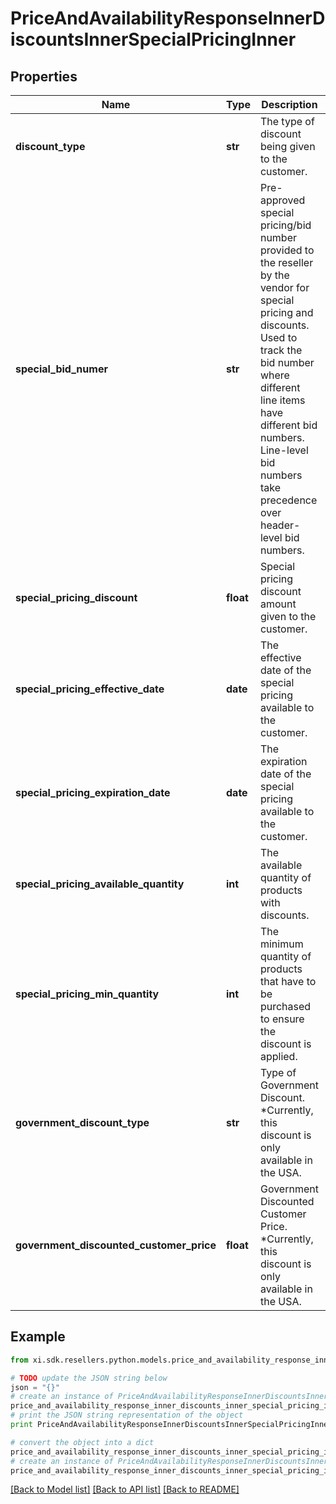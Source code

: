 # PriceAndAvailabilityResponseInnerDiscountsInnerSpecialPricingInner


## Properties

Name | Type | Description | Notes
------------ | ------------- | ------------- | -------------
**discount_type** | **str** | The type of discount being given to the customer. | [optional] 
**special_bid_numer** | **str** | Pre-approved special pricing/bid number provided to the reseller by the vendor for special pricing and discounts. Used to track the bid number where different line items have different bid numbers. Line-level bid numbers take precedence over header-level bid numbers. | [optional] 
**special_pricing_discount** | **float** | Special pricing discount amount given to the customer. | [optional] 
**special_pricing_effective_date** | **date** | The effective date of the special pricing available to the customer. | [optional] 
**special_pricing_expiration_date** | **date** | The expiration date of the special pricing available to the customer. | [optional] 
**special_pricing_available_quantity** | **int** | The available quantity of products with discounts. | [optional] 
**special_pricing_min_quantity** | **int** | The minimum quantity of products that have to be purchased to ensure the discount is applied. | [optional] 
**government_discount_type** | **str** | Type of Government Discount. *Currently, this discount is only available in the USA. | [optional] 
**government_discounted_customer_price** | **float** | Government Discounted Customer Price. *Currently, this discount is only available in the USA. | [optional] 

## Example

```python
from xi.sdk.resellers.python.models.price_and_availability_response_inner_discounts_inner_special_pricing_inner import PriceAndAvailabilityResponseInnerDiscountsInnerSpecialPricingInner

# TODO update the JSON string below
json = "{}"
# create an instance of PriceAndAvailabilityResponseInnerDiscountsInnerSpecialPricingInner from a JSON string
price_and_availability_response_inner_discounts_inner_special_pricing_inner_instance = PriceAndAvailabilityResponseInnerDiscountsInnerSpecialPricingInner.from_json(json)
# print the JSON string representation of the object
print PriceAndAvailabilityResponseInnerDiscountsInnerSpecialPricingInner.to_json()

# convert the object into a dict
price_and_availability_response_inner_discounts_inner_special_pricing_inner_dict = price_and_availability_response_inner_discounts_inner_special_pricing_inner_instance.to_dict()
# create an instance of PriceAndAvailabilityResponseInnerDiscountsInnerSpecialPricingInner from a dict
price_and_availability_response_inner_discounts_inner_special_pricing_inner_form_dict = price_and_availability_response_inner_discounts_inner_special_pricing_inner.from_dict(price_and_availability_response_inner_discounts_inner_special_pricing_inner_dict)
```
[[Back to Model list]](../README.md#documentation-for-models) [[Back to API list]](../README.md#documentation-for-api-endpoints) [[Back to README]](../README.md)


